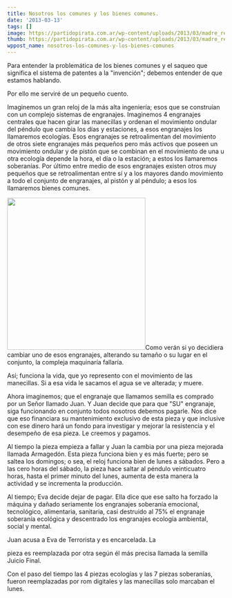 ```yaml
---
title: Nosotros los comunes y los bienes comunes.
date: '2013-03-13'
tags: []
image: https://partidopirata.com.ar/wp-content/uploads/2013/03/madre_reloj.jpg
thumb: https://partidopirata.com.ar/wp-content/uploads/2013/03/madre_reloj-150x150.jpg
wppost_name: nosotros-los-comunes-y-los-bienes-comunes
---
```


Para entender la problemática de los bienes comunes y el saqueo que significa el sistema de patentes a la "invención"; debemos entender de que estamos hablando.

Por ello me serviré de un pequeño cuento.

Imaginemos un gran reloj de la más alta ingeniería; esos que se construían con un complejo sistemas de engranajes. Imaginemos 4 engranajes centrales que hacen girar las manecillas y ordenan el movimiento ondular del péndulo que cambia los días y estaciones, a esos engranajes los llamaremos ecologías. Esos engranajes se retroalimentan del movimiento de otros siete engranajes más pequeños pero más activos que poseen un movimiento ondular y de pistón que se combinan en el movimiento de una u otra ecología depende la hora, el día o la estación; a estos los llamaremos soberanías. Por último entre medio de esos engranajes existen otros muy pequeños que se retroalimentan entre sí y a los mayores dando movimiento a todo el conjunto de engranajes, al pistón y al péndulo; a esos los llamaremos bienes comunes.

<img class="alignleft" alt="" src="http://img.guiasenior.com/blog/images/madre_reloj.jpg" width="320" height="351" />Como verán si yo decidiera cambiar uno de esos engranajes, alterando su tamaño o su lugar en el conjunto, la compleja maquinaría fallaría.

Así; funciona la vida, que yo represento con el movimiento de las manecillas. Si a esa vida le sacamos el agua se ve alterada; y muere.

Ahora imaginemos; que el engranaje que llamamos semilla es comprado por un Señor llamado Juan. Y Juan decide que para que "SU" engranaje, siga funcionando en conjunto todos nosotros debemos pagarle. Nos dice que eso financiara su mantenimiento exclusivo de esta pieza y que inclusive con ese dinero hará un fondo para investigar y mejorar la resistencia y el desempeño de esa pieza. Le creemos y pagamos.

Al tiempo la pieza empieza a fallar y Juan la cambia por una pieza mejorada llamada Armagedón. Esta pieza funciona bien y es más fuerte; pero se saltea los domingos; o sea, el reloj funciona bien de lunes a sábados. Pero a las cero horas del sábado, la pieza hace saltar al péndulo veinticuatro horas, hasta el primer minuto del lunes, aumenta de esta manera la actividad y se incrementa la producción.

Al tiempo; Eva decide dejar de pagar. Ella dice que ese salto ha forzado la máquina y dañado seriamente los engranajes soberanía emocional, tecnológico, alimentaria, sanitaria, casi destruido al 75% el engranaje soberanía ecológica y descentrado los engranajes ecología ambiental, social y mental.

Juan acusa a Eva de Terrorista y es encarcelada. La

pieza es reemplazada por otra según él más precisa llamada la semilla Juicio Final.

Con el paso del tiempo las 4 piezas ecologías y las 7 piezas soberanías, fueron reemplazadas por rom digitales y las manecillas solo marcaban el lunes.

&nbsp;
